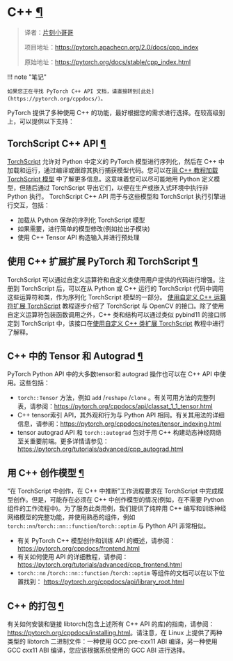 # C++ [¶](#c "此标题的永久链接")

> 译者：[片刻小哥哥](https://github.com/jiangzhonglian)
>
> 项目地址：<https://pytorch.apachecn.org/2.0/docs/cpp_index>
>
> 原始地址：<https://pytorch.org/docs/stable/cpp_index.html>




!!! note "笔记"

    如果您正在寻找 PyTorch C++ API 文档，请直接转到[此处](https://pytorch.org/cppdocs/)。


 PyTorch 提供了多种使用 C++ 的功能，最好根据您的需求进行选择。在较高级别上，可以提供以下支持：


## TorchScript C++ API [¶](#torchscript-c-api "此标题的永久链接")


[TorchScript](https://pytorch.org/docs/stable/jit.html) 允许对 Python 中定义的 PyTorch 模型进行序列化，然后在 C++ 中加载和运行，通过编译或跟踪其执行捕获模型代码。您可以在[用 C++ 教程加载 TorchScript 模型](https://pytorch.org/tutorials/advanced/cpp_export.html) 中了解更多信息。这意味着您可以尽可能地用 Python 定义模型，但随后通过 TorchScript 导出它们，以便在生产或嵌入式环境中执行非 Python 执行。 TorchScript C++ API 用于与这些模型和 TorchScript 执行引擎进行交互，包括：



* 加载从 Python 保存的序列化 TorchScript 模型 
* 如果需要，进行简单的模型修改(例如拉出子模块) 
* 使用 C++ Tensor API 构造输入并进行预处理


## 使用 C++ 扩展扩展 PyTorch 和 TorchScript [¶](#extending-pytorch-and-torchscript-with-c-extensions "永久链接到此标题")


 TorchScript 可以通过自定义运算符和自定义类使用用户提供的代码进行增强。注册到 TorchScript 后，可以在从 Python 或 C++ 运行的 TorchScript 代码中调用这些运算符和类，作为序列化 TorchScript 模型的一部分。 [使用自定义 C++ 运算符扩展 TorchScript](https://pytorch.org/tutorials/advanced/torch_script_custom_ops.html) 教程逐步介绍了 TorchScript 与 OpenCV 的接口。除了使用自定义运算符包装函数调用之外，C++ 类和结构可以通过类似 pybind11 的接口绑定到 TorchScript 中，该接口在[使用自定义 C++ 类扩展 TorchScript](https://pytorch.org/tutorials/advanced/torch_script_custom_classes.html) 教程中进行了解释。


## C++ 中的 Tensor 和 Autograd [¶](#tensor-and-autograd-in-c "此标题的永久链接")


 PyTorch Python API 中的大多数tensor和 autograd 操作也可以在 C++ API 中使用。这些包括：



* `torch::Tensor` 方法，例如 `add` /`reshape` /`clone` 。有关可用方法的完整列表，请参阅：<https://pytorch.org/cppdocs/api/classat_1_1_tensor.html>
* C++ tensor索引 API，其外观和行为与 Python API 相同。有关其用法的详细信息，请参阅：<https://pytorch.org/cppdocs/notes/tensor_indexing.html>
* tensor autograd API 和 `torch::autograd` 包对于用 C++ 构建动态神经网络至关重要前端。更多详情请参见：<https://pytorch.org/tutorials/advanced/cpp_autograd.html>


## 用 C++ 创作模型 [¶](#authoring-models-in-c "此标题的永久链接")


 “在 TorchScript 中创作，在 C++ 中推断”工作流程要求在 TorchScript 中完成模型创作。但是，可能存在必须在 C++ 中创作模型的情况(例如，在不需要 Python 组件的工作流程中)。为了服务此类用例，我们提供了纯粹用 C++ 编写和训练神经网络模型的完整功能，并使用熟悉的组件，例如`torch::nn`/`torch::nn::function`/`torch::optim` 与 Python API 非常相似。



* 有关 PyTorch C++ 模型创作和训练 API 的概述，请参阅：<https://pytorch.org/cppdocs/frontend.html>
* 有关如何使用 API 的详细教程，请参阅：<https://pytorch.org/tutorials/advanced/cpp_frontend.html>
* `torch::nn` /`torch::nn::function` /`torch::optim` 等组件的文档可以在以下位置找到： <https://pytorch.org/cppdocs/api/library_root.html>


## C++ 的打包 [¶](#packaging-for-c "此标题的永久链接")


 有关如何安装和链接 libtorch(包含上述所有 C++ API 的库)的指南，请参阅：<https://pytorch.org/cppdocs/installing.html>。请注意，在 Linux 上提供了两种类型的 libtorch 二进制文件：一种使用 GCC pre-cxx11 ABI 编译，另一种使用 GCC cxx11 ABI 编译，您应该根据系统使用的 GCC ABI 进行选择。